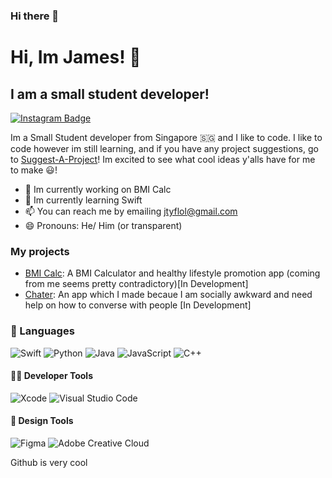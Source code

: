 ### Hi there 👋

<!--
**Jame-s-wift/Jame-s-wift** is a ✨ _special_ ✨ repository because its `README.md` (this file) appears on your GitHub profile.

Here are some ideas to get you started:

- 🔭 I’m currently working on ...
- 🌱 I’m currently learning ...
- 👯 I’m looking to collaborate on ...
- 🤔 I’m looking for help with ...
- 💬 Ask me about ...
- 📫 How to reach me: ...
- 😄 Pronouns: ...
- ⚡ Fun fact: ...
-->

# Hi, Im James! 👋
## I am a small student developer!

[![Instagram Badge](https://img.shields.io/badge/Instagram-jame__s.ss-blue)](http://instagram.com/jame_s.ss/)

Im a Small Student developer from Singapore 🇸🇬 and I like to code. I like to code however im still learning, and if you have any project suggestions, go to [Suggest-A-Project](https://github.com/Jame-s-wift/Suggest-A-Project)! Im excited to see what cool ideas y'alls have for me to make 😃!

- 🔭 Im currently working on BMI Calc
- 🌱 Im currently learning Swift
- 📫 You can reach me by emailing jtyflol@gmail.com
- 😄 Pronouns: He/ Him (or transparent)

### My projects
- [BMI Calc](https://github.com/Jame-s-wift/BMI-Calc): A BMI Calculator and healthy lifestyle promotion app (coming from me seems pretty contradictory)[In Development]
- [Chater](https://github.com/Jame-s-wift/Chater): An app which I made becaue I am socially awkward and need help on how to converse with people [In Development]

### 💬 Languages
![Swift](https://img.shields.io/badge/-Swift-FA7343?style=for-the-badge&logo=swift&logoColor=white)
![Python](https://img.shields.io/badge/-Python-3776AB?style=for-the-badge&logo=python&logoColor=white)
![Java](https://img.shields.io/badge/-Java-007396?style=for-the-badge&logo=java&logoColor=white)
![JavaScript](https://img.shields.io/badge/-JavaScript-F7DF1E?style=for-the-badge&logo=javascript&logoColor=white)
![C++](https://img.shields.io/badge/-C%2B%2B-00599C?style=for-the-badge&logo=cplusplus&logoColor=white)

#### 👨‍💻 Developer Tools
![Xcode](https://img.shields.io/badge/-Xcode-1575F9?style=for-the-badge&logo=xcode&logoColor=white)
![Visual Studio Code](https://img.shields.io/badge/-Visual%20Studio%20Code-007ACC?style=for-the-badge&logo=visual-studio-code&logoColor=white)

#### 🎨 Design Tools
![Figma](https://img.shields.io/badge/-Figma-F24E1E?style=for-the-badge&logo=figma&logoColor=white)
![Adobe Creative Cloud](https://img.shields.io/badge/-Adobe%20Creative%20Cloud-DA1F26?style=for-the-badge&logo=adobe-creative-cloud&logoColor=white)

Github is very cool
